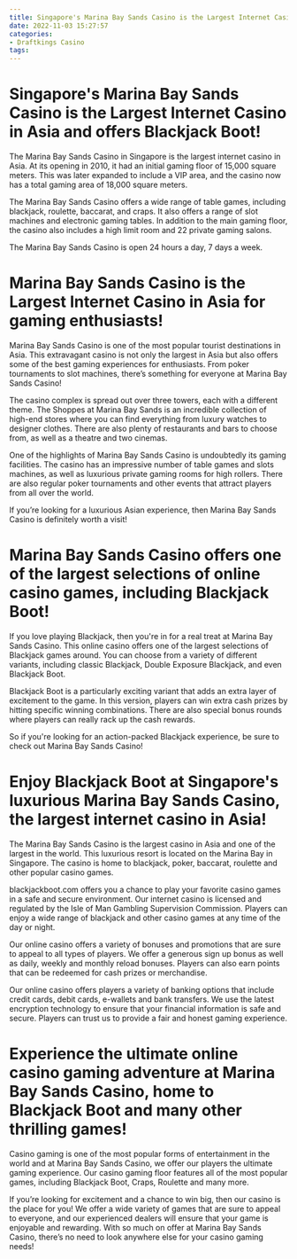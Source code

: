 ```yaml
---
title: Singapore's Marina Bay Sands Casino is the Largest Internet Casino in Asia and offers Blackjack Boot!
date: 2022-11-03 15:27:57
categories:
- Draftkings Casino
tags:
---
```



#  Singapore's Marina Bay Sands Casino is the Largest Internet Casino in Asia and offers Blackjack Boot!

The Marina Bay Sands Casino in Singapore is the largest internet casino in Asia. At its opening in 2010, it had an initial gaming floor of 15,000 square meters. This was later expanded to include a VIP area, and the casino now has a total gaming area of 18,000 square meters.

The Marina Bay Sands Casino offers a wide range of table games, including blackjack, roulette, baccarat, and craps. It also offers a range of slot machines and electronic gaming tables. In addition to the main gaming floor, the casino also includes a high limit room and 22 private gaming salons.

The Marina Bay Sands Casino is open 24 hours a day, 7 days a week.

#  Marina Bay Sands Casino is the Largest Internet Casino in Asia for gaming enthusiasts!

 Marina Bay Sands Casino is one of the most popular tourist destinations in Asia. This extravagant casino is not only the largest in Asia but also offers some of the best gaming experiences for enthusiasts. From poker tournaments to slot machines, there’s something for everyone at Marina Bay Sands Casino!

The casino complex is spread out over three towers, each with a different theme. The Shoppes at Marina Bay Sands is an incredible collection of high-end stores where you can find everything from luxury watches to designer clothes. There are also plenty of restaurants and bars to choose from, as well as a theatre and two cinemas.

One of the highlights of Marina Bay Sands Casino is undoubtedly its gaming facilities. The casino has an impressive number of table games and slots machines, as well as luxurious private gaming rooms for high rollers. There are also regular poker tournaments and other events that attract players from all over the world.

If you’re looking for a luxurious Asian experience, then Marina Bay Sands Casino is definitely worth a visit!

#  Marina Bay Sands Casino offers one of the largest selections of online casino games, including Blackjack Boot!

If you love playing Blackjack, then you're in for a real treat at Marina Bay Sands Casino. This online casino offers one of the largest selections of Blackjack games around. You can choose from a variety of different variants, including classic Blackjack, Double Exposure Blackjack, and even Blackjack Boot.

Blackjack Boot is a particularly exciting variant that adds an extra layer of excitement to the game. In this version, players can win extra cash prizes by hitting specific winning combinations. There are also special bonus rounds where players can really rack up the cash rewards.

So if you're looking for an action-packed Blackjack experience, be sure to check out Marina Bay Sands Casino!

#  Enjoy Blackjack Boot at Singapore's luxurious Marina Bay Sands Casino, the largest internet casino in Asia!

The Marina Bay Sands Casino is the largest casino in Asia and one of the largest in the world. This luxurious resort is located on the Marina Bay in Singapore. The casino is home to blackjack, poker, baccarat, roulette and other popular casino games.

blackjackboot.com offers you a chance to play your favorite casino games in a safe and secure environment. Our internet casino is licensed and regulated by the Isle of Man Gambling Supervision Commission. Players can enjoy a wide range of blackjack and other casino games at any time of the day or night.

Our online casino offers a variety of bonuses and promotions that are sure to appeal to all types of players. We offer a generous sign up bonus as well as daily, weekly and monthly reload bonuses. Players can also earn points that can be redeemed for cash prizes or merchandise.

Our online casino offers players a variety of banking options that include credit cards, debit cards, e-wallets and bank transfers. We use the latest encryption technology to ensure that your financial information is safe and secure. Players can trust us to provide a fair and honest gaming experience.

#  Experience the ultimate online casino gaming adventure at Marina Bay Sands Casino, home to Blackjack Boot and many other thrilling games!

Casino gaming is one of the most popular forms of entertainment in the world and at Marina Bay Sands Casino, we offer our players the ultimate gaming experience. Our casino gaming floor features all of the most popular games, including Blackjack Boot, Craps, Roulette and many more.

If you’re looking for excitement and a chance to win big, then our casino is the place for you! We offer a wide variety of games that are sure to appeal to everyone, and our experienced dealers will ensure that your game is enjoyable and rewarding. With so much on offer at Marina Bay Sands Casino, there’s no need to look anywhere else for your casino gaming needs!